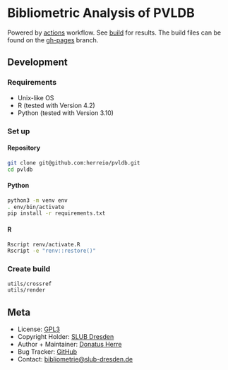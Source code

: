 # Bibliometric Analysis of PVLDB

Powered by [actions](https://github.com/herreio/pvldb/actions) workflow. See [build](https://herreio.github.io/pvldb/) for results. The build files can be found on the [gh-pages](https://github.com/herreio/pvldb/tree/gh-pages) branch.

## Development

### Requirements

- Unix-like OS
- R (tested with Version 4.2)
- Python (tested with Version 3.10)

### Set up

#### Repository

```sh
git clone git@github.com:herreio/pvldb.git
cd pvldb
```

#### Python

```sh
python3 -m venv env
. env/bin/activate
pip install -r requirements.txt
```

#### R

```sh
Rscript renv/activate.R
Rscript -e "renv::restore()"
```

### Create build

```sh
utils/crossref
utils/render
```

## Meta

- License: [GPL3](./LICENSE)
- Copyright Holder: [SLUB Dresden](https://www.slub-dresden.de)
- Author + Maintainer: [Donatus Herre](https://orcid.org/0000-0003-4335-2535)
- Bug Tracker: [GitHub](https://github.com/herreio/pvldb/issues)
- Contact: [bibliometrie@slub-dresden.de](mailto:bibliometrie@slub-dresden.de)
